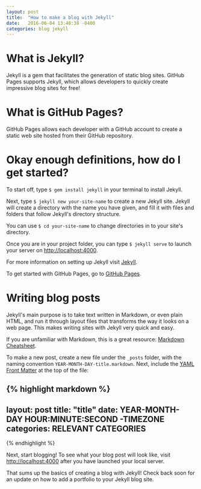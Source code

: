```yaml
---
layout: post
title:  "How to make a blog with Jekyll"
date:   2016-06-04 13:48:38 -0400
categories: blog jekyll
---
```


# What is Jekyll?

Jekyll is a gem that facilitates the generation of static blog sites. GitHub Pages supports Jekyll, which allows developers to quickly create impressive blog sites for free!


# What is GitHub Pages?

GitHub Pages allows each developer with a GitHub account to create a static web site hosted from their GitHub repository.


# Okay enough definitions, how do I get started?

To start off, type `$ gem install jekyll` in your terminal to install Jekyll. 

Next, type `$ jekyll new your-site-name` to create a new Jekyll site. Jekyll will create a directory with the name you have 
given, and fill it with files and folders that follow Jekyll's directory structure. 

You can use `$ cd your-site-name` to change directories in to your site's directory. 

Once you are in your project folder, you can type `$ jekyll serve` to launch your server on <http://localhost:4000>.

For more information on setting up Jekyll visit [Jekyll](https://jekyllrb.com/).

To get started with GitHub Pages, go to [GitHub Pages](https://pages.github.com/).


# Writing blog posts

Jekyll's main purpose is to take text written in Markdown, or even plain HTML, and run it through layout files that transforms the way it looks on a web page. This makes writing sites with Jekyll very quick and easy.

If you are unfamiliar with Markdown, this is a great resource: [Markdown Cheatsheet](https://github.com/adam-p/markdown-here/wiki/Markdown-Cheatsheet).

To make a new post, create a new file under the `_posts` folder, with the naming convention `YEAR-MONTH-DAY-title.markdown`. Next, include the [YAML Front Matter](https://jekyllrb.com/docs/frontmatter/) at the top of the file:

{% highlight markdown %}
---
layout: post
title:  "title"
date:   YEAR-MONTH-DAY HOUR:MINUTE:SECOND -TIMEZONE
categories: RELEVANT CATEGORIES
---
{% endhighlight %}

Next, start blogging! To see what your blog post will look like, visit <http://localhost:4000> after you have launched your local server.

That sums up the basics of creating a blog with Jekyll! Check back soon for an update on how to add a portfolio to your Jekyll blog site.

